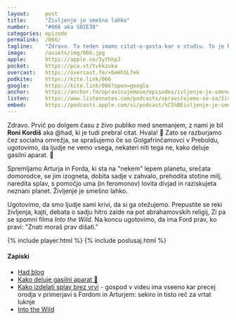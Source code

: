 ```yaml
---
layout: 	post
title:  	"Življenje je smešno lahko"
number: 	"#066 aka S02E30"
categories:	epizode
permalink:	/066/
tagline: 	"Zdravo. Ta teden imamo citat-o-gosta kar v studiu. To je Roni Kordiš, ki je prebral citat o Fordovi tehniki. Mi pa govorimo o sadju, verah in sploh vsem."
image:		/assets/img/066.jpg
apple:		https://apple.co/3ythhpJ
pocket:		https://pca.st/tvkkzoka
overcast:	https://overcast.fm/+beHhSLfek
podkite:	https://kite.link/066
google:		https://kite.link/066?open=google
anchor:		https://anchor.fm/opravicujemose/episodes/ivljenje-je-smeno-lahko-e16k6dm
listen:		https://www.listennotes.com/podcasts/opravičujemo-se-za/življenje-je-smešno-lahko-Z0PeC89ELRN/embed/
embed:		https://podcasts.apple.com/si/podcast/%C5%BEivljenje-je-sme%C5%A1no-lahko/id1514750013?i=1000533501093
---
```


Zdravo. Prvič po dolgem času z živo publiko med snemanjem, z nami je bil **Roni Kordiš** aka @had, ki je tudi prebral citat. Hvala! 🙏 Zato se razburjamo čez socialna omrežja, se sprašujemo če so Golgafrinčamovci v Preboldu, ugotovimo, da ljudje ne vemo vsega, nekateri niti tega ne, kako deluje gasilni aparat. 🧯 

Spremljamo Arturja in Forda, ki sta na "nekem" lepem planetu, srečata domorodce, se jim izogneta, dobita sadje v zahvalo, prehodita stotine milj, naredita splav, s pomočjo uma (in feromonov) lovita divjad in raziskujeta neznani planet. Življenje je smešno lahko. 

Ugotovimo, da smo ljudje sami krivi, da si ga otežujemo. Prepustite se reki življenja, kajti, debata o sadju hitro zaide na pot abrahamovskih religij, Zi pa se spomni filma _Into the Wild_. Na koncu ugotovimo, da ima Ford prav, ko pravi: "Znati moraš prav dišati." 

{% include player.html %}
{% include poslusaj.html %}

<!--break-->

#### Zapiski

- [Had blog](https://www.had.si/blog/)
- [Kako deluje gasilni aparat 🧯](https://www.youtube.com/watch?v=EuUM9V5_j88)
- [Kako izdelati splav brez vrvi](https://www.youtube.com/watch?v=_P8VlFQhfMw) - gospod v videu ima vseeno kar precej orodja v primerjavi s Fordom in Arturjem: sekiro in tisto reč za vrtat luknje
- [Into the Wild](https://www.rottentomatoes.com/m/into_the_wild) 
